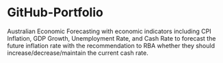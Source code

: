 # GitHub-Portfolio

Australian Economic Forecasting with economic indicators including CPI Inflation, GDP Growth, Unemployment Rate, and Cash Rate to forecast the future inflation rate with the recommendation to RBA whether they should increase/decrease/maintain the current cash rate.
